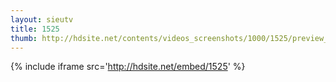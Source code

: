 ```yaml
---
layout: sieutv
title: 1525
thumb: http://hdsite.net/contents/videos_screenshots/1000/1525/preview_360p.mp4.jpg
---
```

{% include iframe src='http://hdsite.net/embed/1525' %}
 

